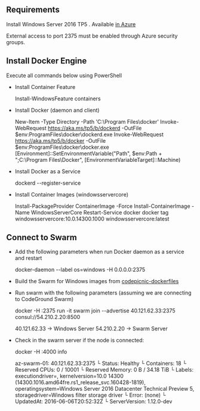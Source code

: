 ## Requirements

Install Windows Server 2016 TP5 . Available [in Azure](https://azure.microsoft.com/en-us/marketplace/partners/microsoft/windowsservertechnicalpreview/)

External access to port 2375 must be enabled through Azure security groups.

## Install Docker Engine

Execute all commands below using PowerShell

* Install Container Feature

    Install-WindowsFeature containers

* Install Docker (daemon and client)

    New-Item -Type Directory -Path 'C:\Program Files\docker\'
    Invoke-WebRequest https://aka.ms/tp5/b/dockerd -OutFile $env:ProgramFiles\docker\dockerd.exe
    Invoke-WebRequest https://aka.ms/tp5/b/docker -OutFile $env:ProgramFiles\docker\docker.exe
    [Environment]::SetEnvironmentVariable("Path", $env:Path + ";C:\Program Files\Docker", [EnvironmentVariableTarget]::Machine)
    
* Install Docker as a Service

    dockerd --register-service

* Install Container Images (windowsservercore)

    Install-PackageProvider ContainerImage -Force
    Install-ContainerImage -Name WindowsServerCore
    Restart-Service docker
    docker tag windowsservercore:10.0.14300.1000 windowsservercore:latest

## Connect to Swarm

* Add the following parameters when run Docker daemon as a service and restart

    docker-daemon --label os=windows -H 0.0.0.0:2375
    
* Build the Swarm for Windows images from [codepicnic-dockerfiles](https://github.com/CodePicnic/codepicnic-dockerfiles/swarm-windows)    

* Run swarm with the following parameters (assuming we are connecting to CodeGround Swarm)

    docker -H :2375 run -it swarm join --advertise 40.121.62.33:2375 consul://54.210.2.20:8500
    
    40.121.62.33 -> Windows Server
    54.210.2.20 -> Swarm Server
    
* Check in the swarm server if the node is connected:

    docker -H :4000 info

  az-swarm-01: 40.121.62.33:2375
  └ Status: Healthy
  └ Containers: 18
  └ Reserved CPUs: 0 / 10001
  └ Reserved Memory: 0 B / 34.18 TiB
  └ Labels: executiondriver=, kernelversion=10.0 14300 (14300.1016.amd64fre.rs1_release_svc.160428-1819), operatingsystem=Windows Server 2016 Datacenter Technical Preview 5, storagedriver=Windows filter storage driver
  └ Error: (none)
  └ UpdatedAt: 2016-06-06T20:52:32Z
  └ ServerVersion: 1.12.0-dev




